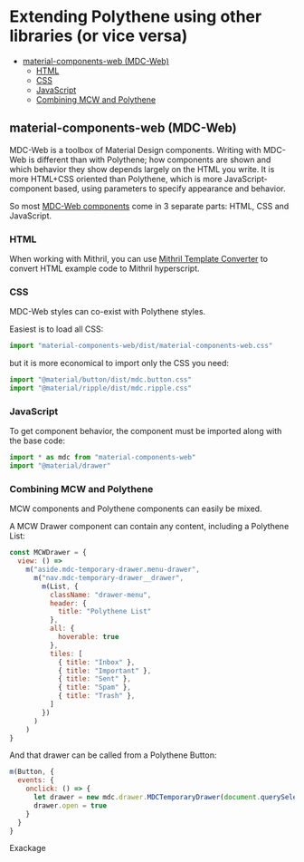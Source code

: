 # Extending Polythene using other libraries (or vice versa)

<!-- MarkdownTOC autolink="true" autoanchor="true" bracket="round" -->

- [material-components-web \(MDC-Web\)](#material-components-web-mdc-web)
  - [HTML](#html)
  - [CSS](#css)
  - [JavaScript](#javascript)
  - [Combining MCW and Polythene](#combining-mcw-and-polythene)

<!-- /MarkdownTOC -->

<a name="material-components-web-mdc-web"></a>
## material-components-web (MDC-Web)

MDC-Web is a toolbox of Material Design components. Writing with MDC-Web is different than with Polythene; how components are shown and which behavior they show depends largely on the HTML you write. It is more HTML+CSS oriented than Polythene, which is more JavaScript-component based, using parameters to specify appearance and behavior.

So most [MDC-Web components](https://github.com/material-components/material-components-web) come in 3 separate parts: HTML, CSS and JavaScript.

<a name="html"></a>
### HTML

When working with Mithril, you can use [Mithril Template Converter](http://arthurclemens.github.io/mithril-template-converter/index.html) to convert HTML example code to Mithril hyperscript.

<a name="css"></a>
### CSS

MDC-Web styles can co-exist with Polythene styles.

Easiest is to load all CSS:

~~~javascript
import "material-components-web/dist/material-components-web.css"
~~~

but it is more economical to import only the CSS you need:

~~~javascript
import "@material/button/dist/mdc.button.css"
import "@material/ripple/dist/mdc.ripple.css"
~~~

<a name="javascript"></a>
### JavaScript

To get component behavior, the component must be imported along with the base code:

~~~javascript
import * as mdc from "material-components-web"
import "@material/drawer"
~~~


<a name="combining-mcw-and-polythene"></a>
### Combining MCW and Polythene

MCW components and Polythene components can easily be mixed.

A MCW Drawer component can contain any content, including a Polythene List:

~~~javascript
const MCWDrawer = {
  view: () => 
    m("aside.mdc-temporary-drawer.menu-drawer", 
      m("nav.mdc-temporary-drawer__drawer",
        m(List, {
          className: "drawer-menu",
          header: {
            title: "Polythene List"
          },
          all: {
            hoverable: true
          },
          tiles: [
            { title: "Inbox" },
            { title: "Important" },
            { title: "Sent" },
            { title: "Spam" },
            { title: "Trash" },
          ]
        })
      )
    )
}
~~~

And that drawer can be called from a Polythene Button:

~~~javascript
m(Button, {
  events: {
    onclick: () => {
      let drawer = new mdc.drawer.MDCTemporaryDrawer(document.querySelector(".menu-drawer"))
      drawer.open = true
    }
  }
}
~~~

Exackage 

